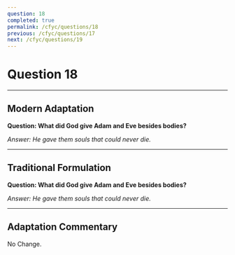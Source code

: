 ```yaml
---
question: 18
completed: true
permalink: /cfyc/questions/18
previous: /cfyc/questions/17
next: /cfyc/questions/19
---
```

# Question 18

---
## Modern Adaptation
**Question: What did God give Adam and Eve besides bodies?**

*Answer: He gave them souls that could never die.*

---
## Traditional Formulation
**Question: What did God give Adam and Eve besides bodies?**

*Answer: He gave them souls that could never die.*

---
## Adaptation Commentary
No Change.